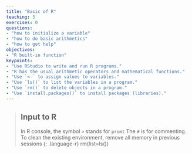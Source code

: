 ```yaml
---
title: "Basic of R"
teaching: 5
exercises: 0
questions:
- "how to initialize a variable"
- "how to do basic arithmetics"
- "how to get help"
objectives:
- "R built-in function"
keypoints:
- "Use RStudio to write and run R programs."
- "R has the usual arithmetic operators and mathematical functions."
- "Use `<-` to assign values to variables."
- "Use `ls()` to list the variables in a program."
- "Use `rm()` to delete objects in a program."
- "Use `install.packages()` to install packages (libraries)."
---
```


> ## Input to R
> In R console, the symbol `>` stands for `promt`
> The `#` is for commenting.
> To clean the existing environment, remove all memory in previous sessions
> {: .language-r}
> rm(list=ls())
